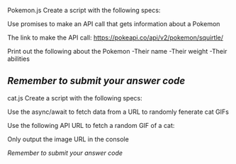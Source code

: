 Pokemon.js
Create a script with the following specs:

Use promises to make an API call that gets information about a Pokemon

The link to make the API call: https://pokeapi.co/api/v2/pokemon/squirtle/

Print out the following about the Pokemon 
    -Their name
    -Their weight
    -Their abilities

*Remember to submit your answer code*
-----------------------------------------------------------------------------------

cat.js
Create a script with the following specs:

Use the async/await to fetch data from a URL to randomly fenerate cat GIFs

Use the following API URL to fetch a random GIF of a cat:

Only output the image URL in the console

*Remember to submit your answer code*
